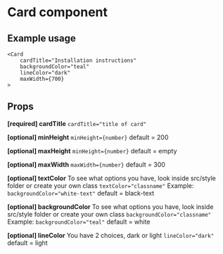 # Card component

## Example usage
```
<Card  
	cardTitle="Installation instructions"  
	backgroundColor="teal"  
	lineColor="dark"  
	maxWidth={700}
>
```

## Props

**[required] cardTitle**
``cardTitle="title of card"``

**[optional] minHeight**
 ``minHeight={number}``
 default = 200
 
**[optional] maxHeight**
 ``minHeight={number}``
 default = empty
 
**[optional] maxWidth**
 ``maxWidth={number}``
default = 300

**[optional] textColor**
To see what options you have, look inside src/style folder or create your own class
``textColor="classname"``
Example: ``backgroundColor="white-text"``
default = black-text

**[optional] backgroundColor**
To see what options you have, look inside src/style folder or create your own class
``backgroundColor="classname"``
Example: ``backgroundColor="teal"``
default = white

**[optional] lineColor**
You have 2 choices, dark or light
``lineColor="dark"``
default = light
